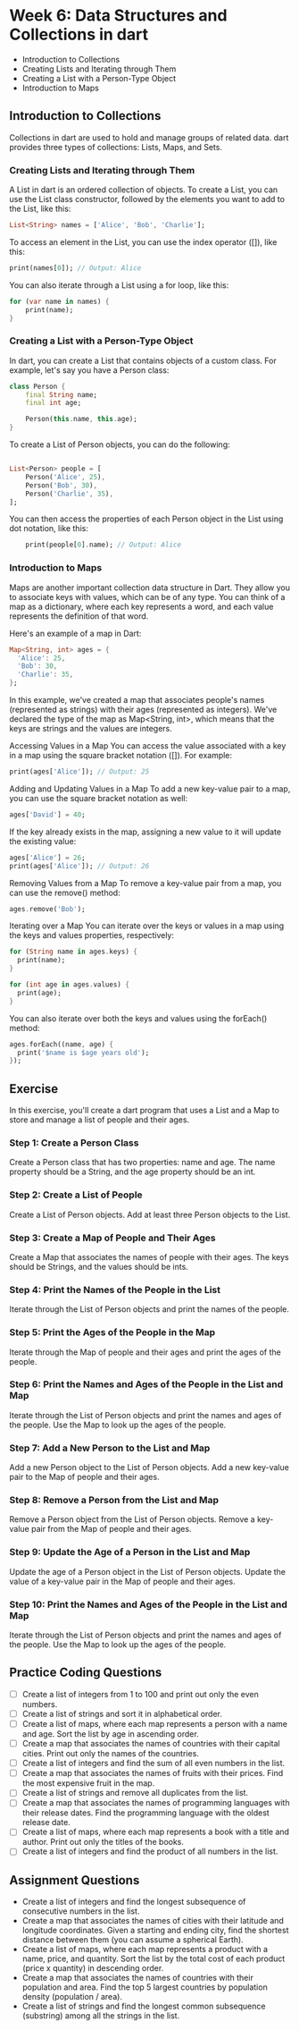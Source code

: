 # Week 6: Data Structures and Collections in dart

- Introduction to Collections
- Creating Lists and Iterating through Them
- Creating a List with a Person-Type Object
- Introduction to Maps

## Introduction to Collections

Collections in dart are used to hold and manage groups of related data. dart provides three types of collections: Lists, Maps, and Sets.

### Creating Lists and Iterating through Them

A List in dart is an ordered collection of objects. To create a List, you can use the List class constructor, followed by the elements you want to add to the List, like this:

```dart
List<String> names = ['Alice', 'Bob', 'Charlie'];
```

To access an element in the List, you can use the index operator ([]), like this:

```dart
print(names[0]); // Output: Alice
```

You can also iterate through a List using a for loop, like this:

```dart
for (var name in names) {
    print(name);
}
```

### Creating a List with a Person-Type Object

In dart, you can create a List that contains objects of a custom class. For example, let's say you have a Person class:

```dart
class Person {
    final String name;
    final int age;

    Person(this.name, this.age);
}
```

To create a List of Person objects, you can do the following:

```dart

List<Person> people = [
    Person('Alice', 25),
    Person('Bob', 30),
    Person('Charlie', 35),
];
```

You can then access the properties of each Person object in the List using dot notation, like this:

```dart
    print(people[0].name); // Output: Alice
```

### Introduction to Maps

Maps are another important collection data structure in Dart. They allow you to associate keys with values, which can be of any type. You can think of a map as a dictionary, where each key represents a word, and each value represents the definition of that word.

Here's an example of a map in Dart:

```dart
Map<String, int> ages = {
  'Alice': 25,
  'Bob': 30,
  'Charlie': 35,
};
```

In this example, we've created a map that associates people's names (represented as strings) with their ages (represented as integers). We've declared the type of the map as Map<String, int>, which means that the keys are strings and the values are integers.

Accessing Values in a Map
You can access the value associated with a key in a map using the square bracket notation ([]). For example:

```dart
print(ages['Alice']); // Output: 25
```

Adding and Updating Values in a Map
To add a new key-value pair to a map, you can use the square bracket notation as well:

```dart
ages['David'] = 40;
```

If the key already exists in the map, assigning a new value to it will update the existing value:

```dart
ages['Alice'] = 26;
print(ages['Alice']); // Output: 26
```

Removing Values from a Map
To remove a key-value pair from a map, you can use the remove() method:

```dart
ages.remove('Bob');
```

Iterating over a Map
You can iterate over the keys or values in a map using the keys and values properties, respectively:

```dart
for (String name in ages.keys) {
  print(name);
}

for (int age in ages.values) {
  print(age);
}
```

You can also iterate over both the keys and values using the forEach() method:

```dart
ages.forEach((name, age) {
  print('$name is $age years old');
});
```

## Exercise

In this exercise, you'll create a dart program that uses a List and a Map to store and manage a list of people and their ages.

### Step 1: Create a Person Class

Create a Person class that has two properties: name and age. The name property should be a String, and the age property should be an int.

### Step 2: Create a List of People

Create a List of Person objects. Add at least three Person objects to the List.

### Step 3: Create a Map of People and Their Ages

Create a Map that associates the names of people with their ages. The keys should be Strings, and the values should be ints.

### Step 4: Print the Names of the People in the List

Iterate through the List of Person objects and print the names of the people.

### Step 5: Print the Ages of the People in the Map

Iterate through the Map of people and their ages and print the ages of the people.

### Step 6: Print the Names and Ages of the People in the List and Map

Iterate through the List of Person objects and print the names and ages of the people. Use the Map to look up the ages of the people.

### Step 7: Add a New Person to the List and Map

Add a new Person object to the List of Person objects. Add a new key-value pair to the Map of people and their ages.

### Step 8: Remove a Person from the List and Map

Remove a Person object from the List of Person objects. Remove a key-value pair from the Map of people and their ages.

### Step 9: Update the Age of a Person in the List and Map

Update the age of a Person object in the List of Person objects. Update the value of a key-value pair in the Map of people and their ages.

### Step 10: Print the Names and Ages of the People in the List and Map

Iterate through the List of Person objects and print the names and ages of the people. Use the Map to look up the ages of the people.

## Practice Coding Questions

- [ ] Create a list of integers from 1 to 100 and print out only the even numbers.
- [ ] Create a list of strings and sort it in alphabetical order.
- [ ] Create a list of maps, where each map represents a person with a name and age. Sort the list by age in ascending order.
- [ ] Create a map that associates the names of countries with their capital cities. Print out only the names of the countries.
- [ ] Create a list of integers and find the sum of all even numbers in the list.
- [ ] Create a map that associates the names of fruits with their prices. Find the most expensive fruit in the map.
- [ ] Create a list of strings and remove all duplicates from the list.
- [ ] Create a map that associates the names of programming languages with their release dates. Find the programming language with the oldest release date.
- [ ] Create a list of maps, where each map represents a book with a title and author. Print out only the titles of the books.
- [ ] Create a list of integers and find the product of all numbers in the list.

## Assignment Questions

- Create a list of integers and find the longest subsequence of consecutive numbers in the list.
- Create a map that associates the names of cities with their latitude and longitude coordinates. Given a starting and ending city, find the shortest distance between them (you can assume a spherical Earth).
- Create a list of maps, where each map represents a product with a name, price, and quantity. Sort the list by the total cost of each product (price x quantity) in descending order.
- Create a map that associates the names of countries with their population and area. Find the top 5 largest countries by population density (population / area).
- Create a list of strings and find the longest common subsequence (substring) among all the strings in the list.
